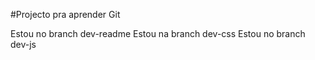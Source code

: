 #Projecto pra aprender Git

Estou no branch dev-readme
Estou na branch dev-css
Estou no branch dev-js


